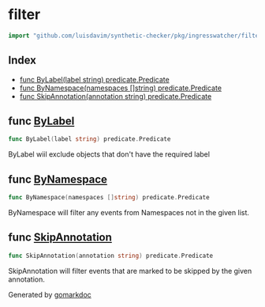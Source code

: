 <!-- Code generated by gomarkdoc. DO NOT EDIT -->

# filter

```go
import "github.com/luisdavim/synthetic-checker/pkg/ingresswatcher/filter"
```

## Index

- [func ByLabel(label string) predicate.Predicate](<#func-bylabel>)
- [func ByNamespace(namespaces []string) predicate.Predicate](<#func-bynamespace>)
- [func SkipAnnotation(annotation string) predicate.Predicate](<#func-skipannotation>)


## func [ByLabel](<https://github.com/luisdavim/synthetic-checker/blob/main/pkg/ingresswatcher/filter/filter.go#L42>)

```go
func ByLabel(label string) predicate.Predicate
```

ByLabel wiil exclude objects that don't have the required label

## func [ByNamespace](<https://github.com/luisdavim/synthetic-checker/blob/main/pkg/ingresswatcher/filter/filter.go#L71>)

```go
func ByNamespace(namespaces []string) predicate.Predicate
```

ByNamespace will filter any events from Namespaces not in the given list.

## func [SkipAnnotation](<https://github.com/luisdavim/synthetic-checker/blob/main/pkg/ingresswatcher/filter/filter.go#L13>)

```go
func SkipAnnotation(annotation string) predicate.Predicate
```

SkipAnnotation will filter events that are marked to be skipped by the given annotation.



Generated by [gomarkdoc](<https://github.com/princjef/gomarkdoc>)
